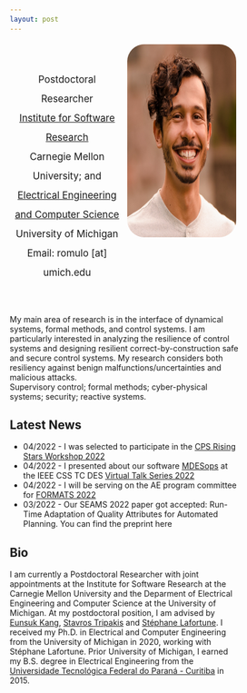 ```yaml
---
layout: post
---
```


<link rel="stylesheet" href="https://cdn.jsdelivr.net/gh/jpswalsh/academicons@1/css/academicons.min.css">
<link rel="stylesheet" href="https://cdnjs.cloudflare.com/ajax/libs/font-awesome/4.7.0/css/font-awesome.min.css">

<style>
* {
  box-sizing: border-box;
}

/* Create two equal columns that floats next to each other */
.column {
  padding: 5px;
  float: left;
}
.left {
  width: 50%;
}

.right {
  width: 50%;
}
/* Clear floats after the columns */
.row:after {
  content: "";
  display: table;
  clear: both;
}
p.small {
  line-height: 2;
}

p.big {
  line-height: 1.8;
}


/*STRAVA DATA FROM https://www.frontendhero.dev/tutorial/strava-widget/*/
.strava-widget {
   float: left;
   width: 100%;
}
   .strava-stats {
      border-top: 1px solid #ccc;
      border-right: 1px solid #ccc;
   }
      .strava-stats .caption {
         background: #dbdada;
         font-weight: bold;
      }
         .strava-stats th,
         .strava-stats td {
            padding: 15px;
            border-left: 1px solid #ccc;
            border-bottom: 1px solid #ccc;
            width: calc(100% / 6)
         }
         .strava-stats .heading {
            background: #dbdadac7;
            font-weight: bold;
            text-align: center;
}


/*SOCIAL MEDIA BUTTONS*/

.sm_icon{
  width: 50px;
  /* the height is adjusted automatically*/
}
.ai {
  padding: 20px;
  font-size: 40px;
  width: 50px;
  text-align: center;
  text-decoration: none;
}

/* Add a hover effect if you want */
.ai:hover {
  opacity: 0.7;
}
.fa {
  padding: 20px;
  font-size:30px;
  width: 50px;
  text-align: center;
  text-decoration: none;
}

/* Add a hover effect if you want */
.fa:hover {
  opacity: 0.7;
}

img.rounded-corners {
  border-radius: 30px;
}


</style>

<div class="bio">
	<div class = "row">
		<div class = "column left" style="margin-top: 2em;">	
			<div class = "contact"> 
				<p class="small" style="font-size:17px;text-align:center">Postdoctoral Researcher<br>
				<a href = "https://www.isri.cmu.edu/">Institute for Software Research</a><br> Carnegie Mellon University; and<br>
				<a href = "https://ece.engin.umich.edu/">Electrical Engineering and Computer Science</a><br> University of Michigan<br>
        Email: romulo [at] umich.edu
        </p>
      </div>
      <div class = "icons" style="margin-top: -2em;margin-left: 4em">
        <!-- <a class="fa fa-envelope" href="mailto:romulo@umich.edu"></a> -->
        <a class="ai ai-google-scholar-square ai-3x" href="https://scholar.google.com/citations?user=IVN60_4AAAAJ&hl=en"></a>
        <a class="fa fa-github" href="https://github.com/romulo-goes"></a>
        <a class="fa fa-book" href="https://www.goodreads.com/user/show/126601317-romulo-meira-goes"></a>
			</div>
		</div>
		<div class = "column right">
			<div class = "img"><img src="/assets/images/rmg-2021.jpg" style="width:320px;height:340px;" class="rounded-corners"></div>
		</div>
	</div>
  

</div>

<div class = "Research">
	<p>
		My main area of research is in the interface of dynamical systems, formal methods, and control systems.
    I am particularly interested in analyzing the resilience of control systems and designing resilient correct-by-construction safe and secure control systems.
    My research considers both resiliency against benign malfunctions/uncertainties and malicious attacks.<br>
    Supervisory control; formal methods; cyber-physical systems; security; reactive systems.
</p>
</div>

<div class= "News">
	<h2>Latest News</h2>
  <ul>
  <li>04/2022 - I was selected to participate in the <a href = "https://cps-rising-stars2022.com/">CPS Rising Stars Workshop 2022</a></li>
  <li>04/2022 - I presented about our software <a href = "https://gitlab.eecs.umich.edu/M-DES-tools/desops/">MDESops</a> at the IEEE CSS TC DES <a href = "http://ieeecss.org/tc/discrete-event-systems/talk-series-2022/">Virtual Talk Series 2022</a></li>
  <li>04/2022 -  I will be serving on the AE program committee for <a href = "https://conferences.ncl.ac.uk/formats2022/">FORMATS 2022</a></li>
  <li>03/2022 - Our SEAMS 2022 paper got accepted: Run-Time Adaptation of Quality Attributes for Automated Planning. You can find the preprint here</li>
</ul>
</div>

<!-- <div class= "Projects">
	<h2><a href = "{{ site.baseurl }}/projects">Projects</a></h2>
	<p><strong> Resilience against cyber-attacks in cyber-physical systems</strong></p>
	<p><strong> Robustness in discrete transition systems</strong></p>
	<p><strong> Privacy in dynamical systems</strong></p>
</div> -->

<div class = "Bio">
<h2>Bio</h2>
<p>
	I am currently a Postdoctoral Researcher with joint appointments at the Institute for Software Research at the Carnegie Mellon University and the Deparment of Electrical Engineering and Computer Science at the University of Michigan. 
	At my postdoctoral position, I am advised by <a href = "https://eskang.github.io/">Eunsuk Kang</a>, <a href = "https://www.khoury.northeastern.edu/people/stavros-tripakis/">Stavros Tripakis</a> and <a href = "https://wiki.eecs.umich.edu/stephane/index.php/Main_Page">Stéphane Lafortune</a>.
	I received my Ph.D. in Electrical and Computer Engineering from the University of Michigan in 2020, working with Stéphane Lafortune.
	Prior University of Michigan, I earned my B.S. degree in Electrical Engineering from the <a href = "http://portal.utfpr.edu.br/campus/curitiba">Universidade Tecnológica Federal do Paraná - Curitiba</a> in 2015.
</p>
</div>


<!-- 
<div class="strava-widget">
   <table class="strava-stats">
      <tr>
         <th class="caption" colspan="6">Weekly running stats</th>
      </tr>
      <tr>
         <td>Runs</td> 
         <td><strong><?php echo $all_run_totals['count']; ?></strong></td>
      </tr>
      <tr>
         <td>Distance</td> 
         <td><strong><?php echo $all_run_totals['distance']; ?></strong></td>
      </tr>
   </table>
</div> -->